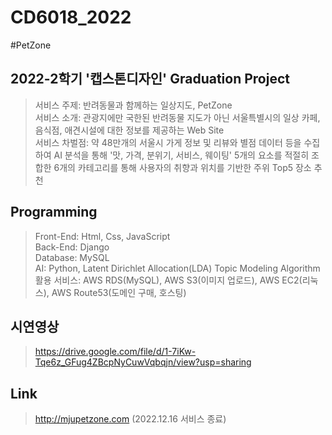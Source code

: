 # CD6018_2022
#PetZone

## 2022-2학기 '캡스톤디자인' Graduation Project
> 서비스 주제: 반려동물과 함께하는 일상지도, PetZone <br>
> 서비스 소개: 관광지에만 국한된 반려동물 지도가 아닌 서울특별시의 일상 카페, 음식점, 애견시설에 대한 정보를 제공하는 Web Site <br>
> 서비스 차벌점: 약 48만개의 서울시 가게 정보 및 리뷰와 별점 데이터 등을 수집하여 AI 분석을 통해 '맛, 가격, 분위기, 서비스, 웨이팅' 5개의 요소를 적절히 조합한 6개의 카테고리를 통해 사용자의 취향과 위치를 기반한 주위 Top5 장소 추천<br>

## Programming
> Front-End: Html, Css, JavaScript<br>
> Back-End: Django<br>
> Database: MySQL<br>
> AI: Python, Latent Dirichlet Allocation(LDA) Topic Modeling Algorithm<br>
> 활용 서비스: AWS RDS(MySQL), AWS S3(이미지 업로드), AWS EC2(리눅스), AWS Route53(도메인 구매, 호스팅)<br>

## 시연영상
> https://drive.google.com/file/d/1-7iKw-Tqe6z_GFug4ZBcpNyCuwVqbqjn/view?usp=sharing<br>

## Link
> http://mjupetzone.com (2022.12.16 서비스 종료)
